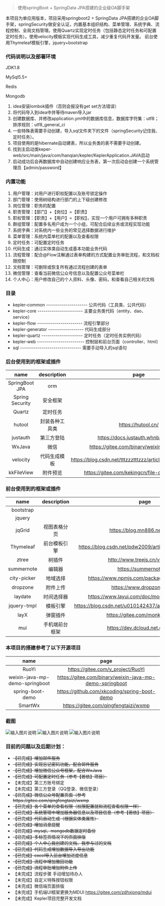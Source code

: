 > 使用springBoot + SpringData JPA搭建的企业级OA脚手架

本项目为单应用版本，项目采用springboot2 + SpringData JPA搭建的企业OA脚手架，springSecurity做安全认证，内置基本组织结构、菜单管理、系统字典、流程控制、全局文档管理。使用Quartz实现定时任务（包括静态定时任务和可配置定时任务）。使用velocity模板实现代码生成工具，减少重复代码开发量。
前台使用Thymeleaf模板引擎，jquery+bootstrap

###  代码说明以及部署环境

JDK1.8

MySql5.5+

Redis

Mongodb

1. idea安装lombok插件（否则会报没有get set方法错误）
1. 将代码导入到idea中并等待maven导入jar
1. 创建数据库、并修改application.yml中的数据库信息，数据库字符集：utf8；排序规则：utf8_general_ci
1. 一些特殊表需要手动创建，导入sql文件夹下的文件（springSecurity记住我、定时任务）。
1. 项目使用的是hibernate自动建表，所以业务类的表不需要手动创建。
1. 找到主启动类keper-web/src/main/java/com/hanqian/kepler/KeplerApplication.JAVA启动
1. 启动成功后会再数据库中自动创建响应业务表，第一次启动会创建一个系统管理员【admin/password】

### 内置功能
1. 用户管理：对用户进行职权配置以及账号锁定操作
1. 部门管理：使用树结构进行部门的上下级创建修改
1. 岗位管理：职务的配置
1. 职责管理：【部门】+【岗位】=【职责】
1. 职权管理：【职责】+【用户】=【职权】，实现一个用户可拥有多种职责
1. 群组管理：配置多名用户成为一个小组，可配合后续业务或流程实现功能
1. 系统字典：对系统内一些业务的常见选择数据进行维护
1. 菜单管理：系统内菜单栏的配置以及查看权限
1. 定时任务：可配置定时任务
1. 代码生成：通过实体类自动生成基本功能业务代码
1. 流程管理：配合@Flow注解通过表单构建的方式配置业务审批流程，和文档权限控制
1. 文档管理：可删除或恢复所有通过流程创建的表单
1. 微信管理：查看当前微信公众号信息以及配置公众号菜单栏
1. 个人中心：用户修改自己的个人资料、头像、密码，和查看自己相关的文档

### 目录

- kepler-common --------------------- 公共代码（工具类、公共代码）
- kepler-core ----------------------- 主要业务类代码（entity、dao、service）
- kepler-flow ----------------------- 流程引擎部分
- kepler-generator ------------------ 代码生成部分
- kepler-quartz --------------------- 定时任务（定时任务实例代码）
- kepler-web ------------------------ 控制层和前台页面（controller、html）
- sql ------------------------------- 需要手动导入的sql语句


### 后台使用到的框架或插件
|  name |  description | page |
| :------------: | :------------: | :------------: |
| SpringBoot JPA | orm |  |
| Spring Security  |  安全框架 |  |
| Quartz | 定时任务 |  |
| hutool | 封装各种工具类 | https://hutool.cn/
| justauth | 第三方登陆 | https://docs.justauth.whnb.wang/#/ |
| WxJava | 微信 | https://gitee.com/binary/weixin-java-tools |
| velocity | 代码生成模板 | https://blog.csdn.net/tttzzztttzzz/article/details/90720877 |
| kkFileView | 附件预览 | https://gitee.com/kekingcn/file-online-preview |

### 前台使用到的框架或插件
|  name |  description | page |
| :------------: | :------------: | :------------: |
| bootstrap |  |  |
| jquery |  |  |
| jqGrid | 视图表格分页 | https://blog.mn886.net/jqGrid/ |
| Thymeleaf | 前台模板引擎 | https://blog.csdn.net/pdw2009/article/details/44700897 |
| ztree | 树插件 |  http://www.treejs.cn/v3/api.php |
| summernote | 编辑器 | https://summernote.org |
| city-picker | 地域选择 | https://www.npmjs.com/package/city-picker-pc |
| dropzone | 附件上传 | https://www.dropzonejs.com |
| laydate | 时间选择器 | https://www.layui.com/doc/modules/laydate.html |
| jquery-tmpl | 模板引擎 | https://blog.csdn.net/u010142437/article/details/84399222 |
| layX | 弹窗插件 | https://gitee.com/monksoul/LayX |
| mui | 手机端前台框架 | https://dev.dcloud.net.cn/mui/ui/ |

### 本项目的搭建参考了以下开源项目
|  name | page |
| :------------: | :------------: |
| RuoYi | https://gitee.com/y_project/RuoYi |
| weixin-java-mp-demo-springboot | https://gitee.com/binary/weixin-java-mp-demo-springboot |
| spring-boot-demo | https://github.com/xkcoding/spring-boot-demo |
| SmartWx | https://gitee.com/qingfengtaizi/wxmp |

### 截图
![输入图片说明](https://images.gitee.com/uploads/images/2020/0514/155037_0bae3324_1226268.png "QQ截图20200514154819.png")
![输入图片说明](https://images.gitee.com/uploads/images/2020/0514/155118_f8e8adb4_1226268.png "QQ截图20200514154854.png")
![输入图片说明](https://images.gitee.com/uploads/images/2020/0514/155140_0bd42054_1226268.png "QQ截图20200514154927.png")

### 目前的问题以及后期计划：

- ~~【已完成】增加邮件服务~~
- ~~【已完成】实现忘记密码功能，配合邮件服务~~
- ~~【已完成】增加微信公众号框架，配合WxJava~~
- ~~【已完成】可配置定时任务（参考【若依】项目）~~
- 【未完成】第三方账号绑定
- 【未完成】第三方登录（QQ登录、微信登录）
- ~~【已完成】微信公众号配置页面（参考https://gitee.com/qingfengtaizi/wxmp~~
- ~~【已完成】各个菜单的查看权限（权限配置就和流程查看权限一样）~~
- ~~【已完成】系统管理中增加服务器信息以及项目信息（参考【若依】项目）~~
- ~~【已完成】代码自动生成（根据实体类属性）~~
- ~~【已完成】增加消息提醒~~
- ~~【已完成】mysql、mongodb数据定时备份~~
- ~~【已完成】多标签页情况下的页面排版~~
- ~~【已完成】个人中心我创建的文档、我参与过的文档~~
- ~~【已完成】代码生成增加数据导入导出功能~~
- ~~【已完成】excel导入前台增加进度信息~~
- ~~【已完成】流程中增加撤回功能~~
- ~~【已完成】流程审批增加附件上传~~
- 【未完成】流程步骤 手动增加待办人
- 【未完成】自定义特殊按钮权限
- 【未完成】微信端页面排版
- 【未完成】手机端UI框架更换为MDUI https://gitee.com/zdhxiong/mdui
- 【未完成】Kepler项目完整开发文档